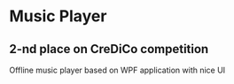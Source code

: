 # Music Player
## 2-nd place on CreDiCo competition
Offline music player based on WPF application with nice UI